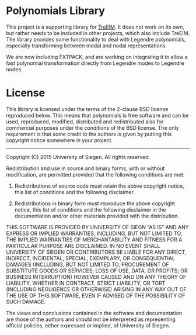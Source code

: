 Polynomials Library
===================

This project is a supporting library for [TreElM](https://bitbucket.org/apesteam/treelm).
It does not work on its own, but rather needs to be included in
other projects, which also include TreElM.
The library provides some functionality to deal with Legendre polynomials,
especially transforming between modal and nodal representations.

We are now including FXTPACK, and are working on integrating it to allow a
fast polynomial transformation directly from Legendre modes to Legendre nodes.

License
=======

This library is licensed under the terms of the 2-clause BSD license reproduced below.
This means that polynomials is free software and can be used, reproduced, modified,
distributed and redistributed also for commercial purposes under the conditions
of the BSD license.
The only requirement is that some credit to the authors is given by putting this
copyright notice somewhere in your project.


---
Copyright (C) 2015 University of Siegen.
All rights reserved.
 
Redistribution and use in source and binary forms, with or without modification,
are permitted provided that the following conditions are met:
 
1. Redistributions of source code must retain the above copyright notice, this
list of conditions and the following disclaimer.
 
2. Redistributions in binary form must reproduce the above copyright notice,
this list of conditions and the following disclaimer in the documentation and/or
other materials provided with the distribution.
 
THIS SOFTWARE IS PROVIDED BY UNIVERSITY OF SIEGN “AS IS” AND ANY EXPRESS OR
IMPLIED WARRANTIES, INCLUDING, BUT NOT LIMITED TO, THE IMPLIED WARRANTIES OF
MERCHANTABILITY AND FITNESS FOR A PARTICULAR PURPOSE ARE DISCLAIMED. IN NO EVENT
SHALL UNIVERSITY OF SIEGEN OR CONTRIBUTORS BE LIABLE FOR ANY DIRECT,
INDIRECT, INCIDENTAL, SPECIAL, EXEMPLARY, OR CONSEQUENTIAL DAMAGES (INCLUDING,
BUT NOT LIMITED TO, PROCUREMENT OF SUBSTITUTE GOODS OR SERVICES; LOSS OF USE,
DATA, OR PROFITS; OR BUSINESS INTERRUPTION) HOWEVER CAUSED AND ON ANY THEORY OF
LIABILITY, WHETHER IN CONTRACT, STRICT LIABILITY, OR TORT (INCLUDING NEGLIGENCE
OR OTHERWISE) ARISING IN ANY WAY OUT OF THE USE OF THIS SOFTWARE, EVEN IF
ADVISED OF THE POSSIBILITY OF SUCH DAMAGE.
 
The views and conclusions contained in the software and documentation are those
of the authors and should not be interpreted as representing official policies,
either expressed or implied, of University of Siegen.
